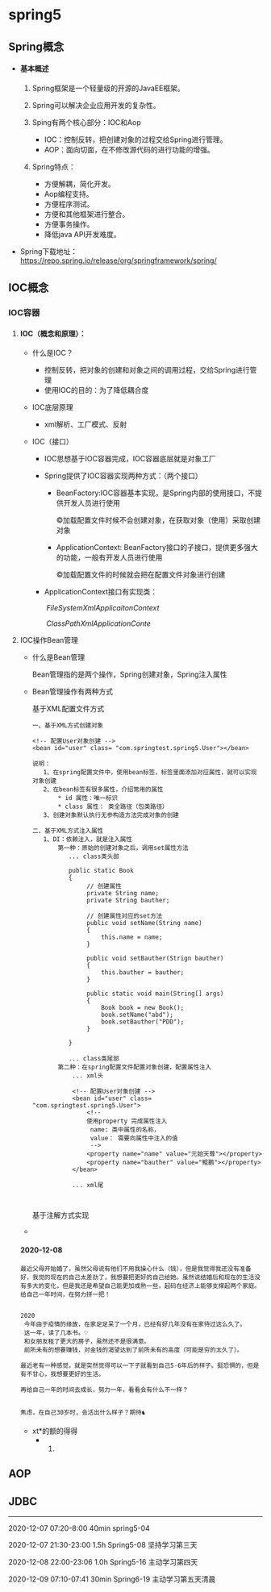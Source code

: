 # spring5

## Spring概念

- #### 基本概述

  1. Spring框架是一个轻量级的开源的JavaEE框架。

  2. Spring可以解决企业应用开发的复杂性。

  3. Sping有两个核心部分：IOC和Aop

     - IOC：控制反转，把创建对象的过程交给Spring进行管理。
     - AOP：面向切面，在不修改源代码的进行功能的增强。

     

  4. Spring特点：

     - 方便解耦，简化开发。
     - Aop编程支持。
     - 方便程序测试。
     - 方便和其他框架进行整合。
     - 方便事务操作。
     - 降低java API开发难度。

- Spring下载地址：https://repo.spring.io/release/org/springframework/spring/


## IOC概念

### IOC容器

1. #### IOC（概念和原理）：

   - 什么是IOC？

     - 控制反转，把对象的创建和对象之间的调用过程，交给Spring进行管理
     - 使用IOC的目的：为了降低耦合度

   - IOC底层原理

     - xml解析、工厂模式、反射

   - IOC（接口）

     - IOC思想基于IOC容器完成，IOC容器底层就是对象工厂

     - Spring提供了IOC容器实现两种方式：（两个接口）

       - BeanFactory:IOC容器基本实现，是Spring内部的使用接口，不提供开发人员进行使用

         ©加载配置文件时候不会创建对象，在获取对象（使用）采取创建对象

       - ApplicationContext: BeanFactory接口的子接口，提供更多强大的功能，一般有开发人员进行使用

         ©加载配置文件的时候就会把在配置文件对象进行创建

     - ApplicationContext接口有实现类：

       ​		*FileSystemXmlApplicaitonContext*

       ​	   *ClassPathXmlApplicationConte*

2. IOC操作Bean管理

   - 什么是Bean管理

     Bean管理指的是两个操作，Spring创建对象，Spring注入属性

   - Bean管理操作有两种方式

     基于XML配置文件方式

     ```
     一、基于XML方式创建对象
     
     <!-- 配置User对象创建 -->
     <bean id="user" class= "com.springtest.spring5.User"></bean>
     
     说明：
     	1、在spring配置文件中，使用bean标签，标签里面添加对应属性，就可以实现对象创建
     	2、在bean标签有很多属性，介绍常用的属性
     		* id 属性：唯一标识
     		* class 属性： 类全路径（包类路径）
     	3、创建对象默认执行无参构造方法完成对象的创建
     
     二、基于XML方式注入属性
     	1、DI：依赖注入，就是注入属性
     		第一种：原始的创建对象之后，调用set属性方法
     		   ... class类头部
     		   
     		   public static Book
     		   {
     		   		// 创建属性
     		   		private String name;
     		   		private String bauther;
     		   		
     		   		// 创建属性对应的set方法
     		   		public void setName(String name)
     		   		{
     		   			this.name = name;
     		   		}
     		   		
     		   		public void setBauther(Strign bauther)
     		   		{
     		   			this.bauther = bauther;
     		   		}
     		   		
     		   		public static void main(String[] args)
     		   		{
     		   			Book book = new Book();
     		   			book.setName("abd");
     		   			book.setBauther("PDD");
     		   		}
     		   
     		   }
     		   
     		   ... class类尾部
     		第二种：在spring配置文件配置对象创建，配置属性注入
     			... xml头
     			
     			<!-- 配置User对象创建 -->
     			<bean id="user" class= "com.springtest.spring5.User">
     				<!-- 
     				使用property 完成属性注入
                     name: 类中属性的名称，
                     value： 需要向属性中注入的值
                     -->
     				<property name="name" value="元始天尊"></property>
     				<property name="bauther" value="鲲鹏"></property>
     			</bean>
     				
     			... xml尾
     		
     		
     ```

     

     基于注解方式实现

     

   - 

   #### 2020-12-08

   ```
   最近父母开始婚了，虽然父母说有他们不用我操心什么（钱），但是我觉得我还没有准备好，我觉的现在的自己太差劲了，我想要把更好的自己给她。虽然说结婚后和现在的生活没有多大的变化，但是我还是希望自己能更加成熟一些，起码在经济上能够支撑起两个家庭。给自己一年时间，在努力拼一把！
   
   
   2020
   	今年由于疫情的缘故，在家足足呆了一个月，已经有好几年没有在家待过这么久了。
   	这一年，读了几本书。♡
   	和女朋友租了更大的房子，虽然还不是很满意。
   	前所未有的想要赚钱，对金钱的渴望达到了前所未有的高度（可能是穷的太久了）。
   	
   最近老有一种感觉，就是突然觉得可以一下子就看到自己5-6年后的样子。挺恐惧的，但是有不甘心，我想要更好的生活。
   
   再给自己一年的时间去成长，努力一年，看看会有什么不一样？
   
   
   焦虑，在自己30岁时，会活出什么样子？期待♞
   
   ```

   #### 

   - xt*的额的得得
     - 1. 

   


## AOP

## JDBC













------------------------------------------------------------------------------------------

2020-12-07     07:20-8:00  40min  spring5-04   

2020-12-07 	21:30-23:00 1.5h 	Spring5-08   坚持学习第三天

2020-12-08	22:00-23:06  1.0h   Spring5-16     主动学习第四天

2020-12-09 	07:10-07:41	30min	Spring6-19    主动学习第五天清晨

